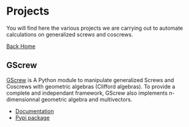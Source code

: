 # Projects

You will find here the various projects we are carrying out to automate calculations on generalized screws and coscrews.

[Back Home](../index.md)

## GScrew
[GScrew](https://github.com/GenScrew/GScrew) is A Python module to manipulate generalized Screws and Coscrews with geometric algebras (Clifford algebras). To provide a complete and independant framework, GScrew also implements n-dimensionnal geometric algebra and multivectors.
- [Documentation](http://gscrew.rtfd.io/)
- [Pypi package](https://pypi.org/project/GScrew/)
